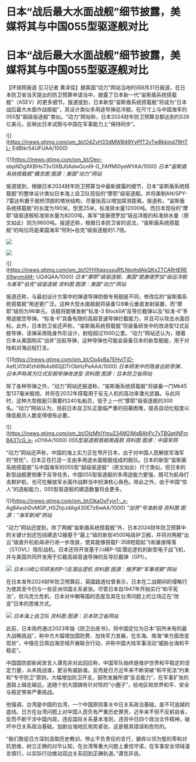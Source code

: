 # 日本“战后最大水面战舰”细节披露，美媒将其与中国055型驱逐舰对比

# 日本“战后最大水面战舰”细节披露，美媒将其与中国055型驱逐舰对比

【环球网报道 见习记者
黄泽佳】据美国“动力”网站当地时间8月31日报道，在日本防卫省当天提出的防卫预算申请当中，披露了日本新一代“宙斯盾系统搭载舰”（ASEV）的更多细节。报道提到，日本新型“宙斯盾系统搭载舰”将成为“日本战后最大水面作战舰艇”，其设计类似多用途导弹巡洋舰，在尺寸上与中国海军的055型“超级驱逐舰”类似。“动力”网站称，日本2024财年防卫预算总额达到约526亿美元，反映出日本试图与中国在军事能力上“保持同步”。

![](https://inews.gtimg.com/om_bt/O4ZvH33dMWB49YyPfT2yTwBkkjnd79HTL-
EdBtkr54UFUAA/1000)

![](https://inews.gtimg.com/om_bt/Oeo-
ebpNDgXKBHs73vOXBJ0AdwGcnl9-G_FAffMI0yeWYAA/1000) _日本“宙斯盾系统搭载舰”概念图
图源：美国“动力”网站_

报道提到，根据日本2024财年防卫预算当中最新披露的细节，日本“宙斯盾系统搭载舰”的整体设计类似日本海上自卫队现役的“摩耶”级驱逐舰。并将美制AN/SPY-7雷达布置于舰桥顶部的塔状结构，尽量抬高以增加探测距离。报道称，“宙斯盾系统搭载舰”的长度为190米，型宽25米，标准排水量12000吨。而日本现役的“摩耶”级驱逐舰标准排水量为8200吨，美军“提康德罗加”级巡洋舰的标准排水量（原文如此）则为9600吨。报道还称，根据日本防卫省的说法，“宙斯盾系统搭载舰”的吨位将是美国海军“阿利•伯克”级驱逐舰的1.7倍。

![](https://inews.gtimg.com/om_bt/OT1CeASEfgD4mF3YOwuitKteN7ws1HuS_5Vrq8CclOxisAA/1000)

![](https://inews.gtimg.com/om_bt/OQf1ePNAG4fTc0UNgrQ1mtGUBPvnLWo3U7XpyL0hxSoAcAA/1000)

![](https://inews.gtimg.com/om_bt/OYHXqqvusuRfLNsnhdAkQKxZTCARrtEREX9wymAM-
UQ4QAA/1000) _日本“摩耶”级驱逐舰、美国“提康德罗加”级巡洋舰与美军“伯克”级驱逐舰 资料图 图源：美国“动力”网站_

报道还称，与最初设计方案中的弹道导弹防御专用舰艇不同，修改后的“宙斯盾系统搭载舰”用途更广泛。这种大型水面舰艇将装备128单元垂直发射装置，而“摩耶”级则为96单元。该舰将能够发射“标准-3
BlockIIA”反导拦截弹以及“标准-6”多用途舰空导弹。“标准-6”具备有限的高超音速导弹拦截能力，并且可以攻击水面目标。此外，日本防卫省还声称，“宙斯盾系统搭载舰”将装备研发中的改进型12式反舰导弹，该弹采用隐身外形设计，射程超过1000公里。“动力”网站还认为，随着日本从美国购买“战斧”巡航导弹，这种导弹也可能会装备日本的新型舰艇，用于对陆和对海远程打击。

![](https://inews.gtimg.com/om_bt/Oo4xBa7EHvITjD-
AefLVOt4fzh69k4s66SjDTrObHzPeAAA/1000) _日本研发中的隐身巡航导弹，日本声称其为12式反舰导弹改进型 资料图
图源：日本防卫省网站_

除了各种导弹之外，“动力”网站还报道称，“宙斯盾系统搭载舰”将装备一门Mk45型127毫米舰炮，并将在2032年搭载用于反无人机的高功率激光武器。与此同时，这种大型舰艇只需要约240名船员，低于上一代“摩耶”级驱逐舰的300名。“动力”网站认为，目前日本自卫队正面临严重的招募困难，提高自动化程度以降低舰员人数变得很有必要。

![](https://inews.gtimg.com/om_bt/OlzMhIYmu234M2jMqBAhPc7yTBQetjNFmBA3TcG_k-
uOYAA/1000) _055型驱逐舰首舰南昌舰 资料图 图源：中国军网_

“动力”网站还声称，中国的海上实力正在甩开日本，出于对中国人民解放军海军的“担忧”，日本正在打造一支由多用途水面舰艇组成的舰队。日本的新型“宙斯盾系统搭载舰”与中国海军的055型“超级驱逐舰”（原文如此）尺寸类似，但日本的新型战舰更侧重于反导任务，中国055型驱逐舰的多用途能力更强，既可为航母打击群护航，也可在解放军水面作战群当中扮演核心角色。除此之外，由于中国“惊人”的造船能力，055型驱逐舰的建造数量将会更多。

![](https://inews.gtimg.com/om_bt/OkaOvFyjx1-_x-
Ag8AxshDvMGP_HSZhjiJdAg430E7z6wAA/1000) _“加贺”号准航母 资料图 图源：“海军新闻”网站_

“动力”网站还提到，除了两艘“宙斯盾系统搭载舰”外，日本2024财年防卫预算中的关键计划还包括建造12艘基于“最上”级的新型4500吨级护卫舰，并将对两艘“出云”级直升机航母进行进一步改装，使其能够搭载F-35B短距起飞和垂直降落（STOVL）隐形战机。日本还将开发基于川崎P-1反潜巡逻机的新型电子战飞机，并与美国共同开发用于拦截高超音速导弹的反导拦截弹（GPI）。

![](https://inews.gtimg.com/om_bt/Oq3dQwBVPrlXaTQnkxAjj6xRVJWpTXGjEBBKAf-E5LHHoAA/1000)
_日本川崎公司研发的P-1反潜巡逻机 资料图 图源：俄罗斯“军事观察”网站_

在日本发布2024财年防卫预算后，英国路透社曾表示，日本在二战期间的侵略行为使其至今仍与一些亚洲邻国关系紧张。尽管日本自1947年开始实行“和平宪法”，但乌克兰危机、日本对中朝等国的态度及其在台湾问题上的立场正在“改变”日本的思维方式。

![](https://inews.gtimg.com/om_bt/OO8SqlbGtsO83yj02jDzMF86pW72WEViCE1NyyDZnu5T0AA/1000)
_日本海上自卫队 资料图 图源：日本防卫省网站_

此前，日本政府通过2023年版《防卫白皮书》，将中国定位为日本“前所未有的最大战略挑战”，称中方大幅增加国防费、加快军力发展，在东海、南海“单方面改变现状”，中俄在日周边海空域开展联合行动，并称中国大陆军事活动“威胁台海和平稳定”。

中国国防部新闻发言人谭克非对此回应称，中国军队始终是维护世界和平稳定的坚定力量，从未挑战谁，更没有威胁谁。反而是日方近年来不断突破“和平宪法”约束和“专守防卫”原则，大幅增加防卫开支，鼓吹发展所谓“反击能力”，在军事扩张的道路上越走越远，追随个别大国搞有针对性的“小圈子”，给地区和世界和平、安全与稳定带来严重挑战。

他强调，台湾是中国的台湾，一个中国原则事关中日关系政治基础，是不可逾越的底线。日方在台湾问题上对中国人民负有严重历史罪责，近年来不但不反躬自省，反而不断干涉中国内政，违反国际关系基本准则，违背中日四个政治文件精神，破坏中日关系政治基础，加剧台海地区局势紧张，这是极其错误和危险的。

“我们敦促日方深刻汲取历史教训，停止不负责任的言行，摒弃以邻为壑的零和对抗思维，树立正确的对华认知，在台湾等重大问题上重信守诺，在军事安全领域谨言慎行，以实际行动推动双边关系回到正确轨道。”谭克非说。

